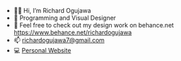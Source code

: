- 👋🏾 Hi, I’m Richard Ogujawa
- 👀 Programming and Visual Designer
- 💼 Feel free to check out my design work on behance.net <a>https://www.behance.net/richardogujawa</a>
- 📫 richardogujawa7@gmail.com
- 💻 [Personal Website](https://www.richardogujawa.com)
  
<!---
RichardOgujawa/RichardOgujawa is a ✨ special ✨ repository because its `README.md` (this file) appears on your GitHub profile.
You can click the Preview link to take a look at your changes.
--->
